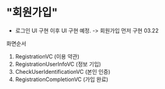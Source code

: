 #  "회원가입"

- 로그인 UI 구현 이후 UI 구현 예정. -> 회원가입 먼저 구현 03.22

화면순서
1. RegistrationVC (이용 약관)
2. RegistrationUserInfoVC (정보 기입)
3. CheckUserIdentificationVC (본인 인증)
4. RegistrationCompletionVC (가입 완료)
